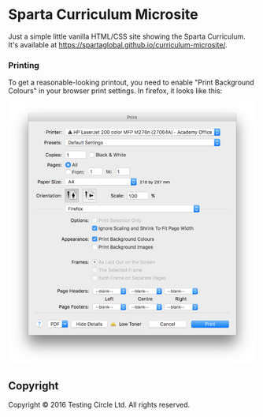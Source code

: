 # Sparta Curriculum Microsite

Just a simple little vanilla HTML/CSS site showing the Sparta Curriculum. It's available at https://spartaglobal.github.io/curriculum-microsite/.

### Printing

To get a reasonable-looking printout, you need to enable "Print Background Colours" in your browser print settings. In firefox, it looks like this:

![Firefox Print Settings](images/firefox-print-settings.png)

## Copyright

Copyright ©️ 2016 Testing Circle Ltd. All rights reserved.
